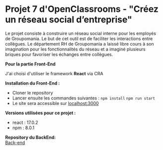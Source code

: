 # Projet 7 d'OpenClassrooms - "Créez un réseau social d’entreprise"

Le projet consiste à construire un réseau social interne pour les employés de Groupomania. Le but de cet outil est de faciliter les interactions entre collègues. Le département RH de Groupomania a laissé libre cours à son imagination pour les fonctionnalités du réseau et a imaginé plusieurs briques pour favoriser les échanges entre collègues.


**Pour la partie Front-End**

J'ai choisi d'utiliser le framework **React** via CRA

**Installation du Front-End :**

- Cloner le repository
- Lancer ensuite les commandes suivantes :
```npm install```
```npm run start```
- Le site sera accessible sur [localhost:3000](http:\\localhost:3000)

**Versions utilisées pour ce projet :**

- react : 17.0.2
- npm : 8.0.1


**Repository du BackEnd:**  
[Back-end](https://github.com/MasThomas/Backend)